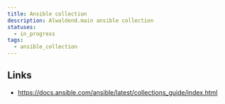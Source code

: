 ```yaml
---
title: Ansible collection
description: Alwaldend.main ansible collection
statuses:
  - in_progress
tags:
  - ansible_collection
---
```


## Links

- https://docs.ansible.com/ansible/latest/collections_guide/index.html

